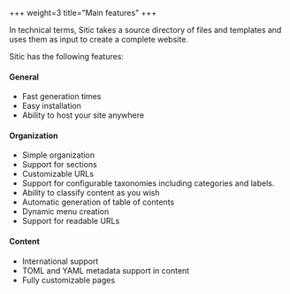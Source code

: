 +++
weight=3
title="Main features"
+++

In technical terms, Sitic takes a source directory of files 
and templates and uses them as input to create a complete website.

Sitic has the following features:

#### General

* Fast generation times
* Easy installation
* Ability to host your site anywhere

#### Organization

* Simple organization
* Support for sections
* Customizable URLs
* Support for configurable taxonomies including categories and labels.
* Ability to classify content as you wish
* Automatic generation of table of contents
* Dynamic menu creation
* Support for readable URLs

#### Content

* International support
* TOML and YAML metadata support in content
* Fully customizable pages
